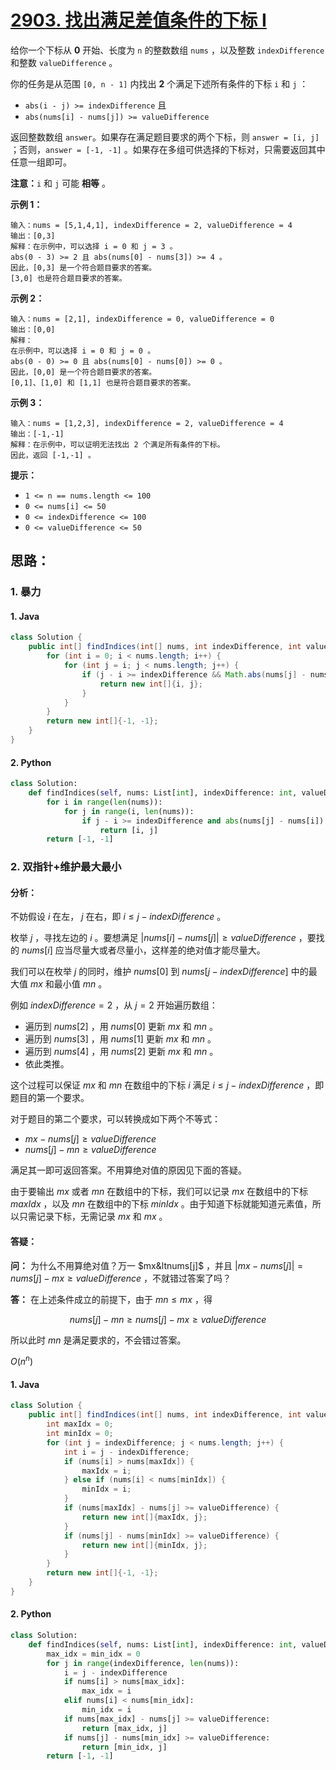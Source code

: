 # [2903. 找出满足差值条件的下标 I](https://leetcode.cn/problems/find-indices-with-index-and-value-difference-i/)

给你一个下标从 **0** 开始、长度为 `n` 的整数数组 `nums` ，以及整数 `indexDifference` 和整数 `valueDifference` 。

你的任务是从范围 `[0, n - 1]` 内找出 **2** 个满足下述所有条件的下标 `i` 和 `j` ：

- `abs(i - j) >= indexDifference` 且
- `abs(nums[i] - nums[j]) >= valueDifference`

返回整数数组 `answer`。如果存在满足题目要求的两个下标，则 `answer = [i, j]` ；否则，`answer = [-1, -1]` 。如果存在多组可供选择的下标对，只需要返回其中任意一组即可。

**注意：**`i` 和 `j` 可能 **相等** 。

 

**示例 1：**

```
输入：nums = [5,1,4,1], indexDifference = 2, valueDifference = 4
输出：[0,3]
解释：在示例中，可以选择 i = 0 和 j = 3 。
abs(0 - 3) >= 2 且 abs(nums[0] - nums[3]) >= 4 。
因此，[0,3] 是一个符合题目要求的答案。
[3,0] 也是符合题目要求的答案。
```

**示例 2：**

```
输入：nums = [2,1], indexDifference = 0, valueDifference = 0
输出：[0,0]
解释：
在示例中，可以选择 i = 0 和 j = 0 。 
abs(0 - 0) >= 0 且 abs(nums[0] - nums[0]) >= 0 。 
因此，[0,0] 是一个符合题目要求的答案。 
[0,1]、[1,0] 和 [1,1] 也是符合题目要求的答案。 
```

**示例 3：**

```
输入：nums = [1,2,3], indexDifference = 2, valueDifference = 4
输出：[-1,-1]
解释：在示例中，可以证明无法找出 2 个满足所有条件的下标。
因此，返回 [-1,-1] 。
```

 

**提示：**

- `1 <= n == nums.length <= 100`
- `0 <= nums[i] <= 50`
- `0 <= indexDifference <= 100`
- `0 <= valueDifference <= 50`

## 思路：

### 1. 暴力

#### 1. Java

```java
class Solution {
    public int[] findIndices(int[] nums, int indexDifference, int valueDifference) {
        for (int i = 0; i < nums.length; i++) {
            for (int j = i; j < nums.length; j++) {
                if (j - i >= indexDifference && Math.abs(nums[j] - nums[i]) >= valueDifference) {
                    return new int[]{i, j};
                }
            }
        }
        return new int[]{-1, -1};
    }
}
```

#### 2. Python

```python
class Solution:
    def findIndices(self, nums: List[int], indexDifference: int, valueDifference: int) -> List[int]:
        for i in range(len(nums)):
            for j in range(i, len(nums)):
                if j - i >= indexDifference and abs(nums[j] - nums[i]) >= valueDifference:
                    return [i, j]
        return [-1, -1]
```

### 2. 双指针+维护最大最小

#### 分析：

不妨假设 $i$ 在左， $j$ 在右，即 $i\leq j-indexDifference$ 。

枚举 $j$ ，寻找左边的 $i$ 。要想满足 $\left|nums[i]-nums[j]\right|\geq valueDifference$ ，要找的 $nums[i]$ 应当尽量大或者尽量小，这样差的绝对值才能尽量大。

我们可以在枚举 $j$ 的同时，维护 $nums[0]$ 到 $nums[j-indexDifference]$ 中的最大值 $mx$ 和最小值 $mn$ 。

例如 $indexDifference=2$ ，从 $j=2$ 开始遍历数组：

- 遍历到 $nums[2]$ ，用 $nums[0]$ 更新 $mx$ 和 $mn$ 。
- 遍历到 $nums[3]$ ，用 $nums[1]$ 更新 $mx$ 和 $mn$ 。
- 遍历到 $nums[4]$ ，用 $nums[2]$ 更新 $mx$ 和 $mn$ 。
- 依此类推。

这个过程可以保证 $mx$ 和 $mn$ 在数组中的下标 $i$ 满足 $i\leq j-indexDifference$ ，即题目的第一个要求。

对于题目的第二个要求，可以转换成如下两个不等式：

- $mx-nums[j]\geq valueDifference$ 
- $nums[j]-mn\geq valueDifference$ 

满足其一即可返回答案。不用算绝对值的原因见下面的答疑。

由于要输出 $mx$ 或者 $mn$ 在数组中的下标，我们可以记录 $mx$ 在数组中的下标 $maxIdx$ ，以及 $mn$ 在数组中的下标 $minIdx$ 。由于知道下标就能知道元素值，所以只需记录下标，无需记录 $mx$ 和 $mx$ 。

#### 答疑：

**问：** 为什么不用算绝对值？万一 $mx&ltnums[j]$ ，并且 $\left|mx-nums[j]\right|=nums[j]-mx\geq valueDifference$ ，不就错过答案了吗？

**答：** 在上述条件成立的前提下，由于 $mn\leq mx$ ，得

$$
nums[j]-mn\geq nums[j]-mx\geq valueDifference
$$

所以此时 $mn$ 是满足要求的，不会错过答案。

$O(n^{n})$

#### 1. Java

```java
class Solution {
    public int[] findIndices(int[] nums, int indexDifference, int valueDifference) {
        int maxIdx = 0;
        int minIdx = 0;
        for (int j = indexDifference; j < nums.length; j++) {
            int i = j - indexDifference;
            if (nums[i] > nums[maxIdx]) {
                maxIdx = i;
            } else if (nums[i] < nums[minIdx]) {
                minIdx = i;
            }
            if (nums[maxIdx] - nums[j] >= valueDifference) {
                return new int[]{maxIdx, j};
            }
            if (nums[j] - nums[minIdx] >= valueDifference) {
                return new int[]{minIdx, j};
            }
        }
        return new int[]{-1, -1};
    }
}
```

#### 2. Python

```python
class Solution:
    def findIndices(self, nums: List[int], indexDifference: int, valueDifference: int) -> List[int]:
        max_idx = min_idx = 0
        for j in range(indexDifference, len(nums)):
            i = j - indexDifference
            if nums[i] > nums[max_idx]:
                max_idx = i
            elif nums[i] < nums[min_idx]:
                min_idx = i
            if nums[max_idx] - nums[j] >= valueDifference:
                return [max_idx, j]
            if nums[j] - nums[min_idx] >= valueDifference:
                return [min_idx, j]
        return [-1, -1]
```

